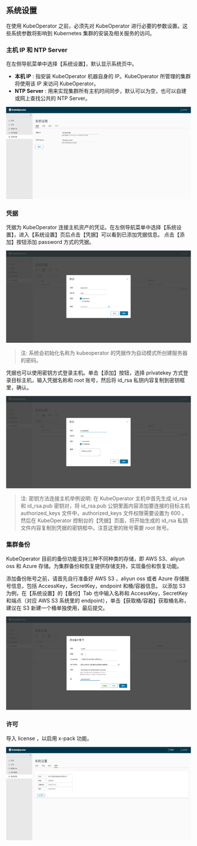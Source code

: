 ## 系统设置

在使用 KubeOperator 之前，必须先对 KubeOperator 进行必要的参数设置。这些系统参数将影响到 Kubernetes 集群的安装及相关服务的访问。

### 主机 IP 和 NTP Server

在左侧导航菜单中选择【系统设置】，默认显示系统页中。

- **本机 IP** : 指安装 KubeOperator 机器自身的 IP。KubeOperator 所管理的集群将使用该 IP 来访问 KubeOperator。<br>
- **NTP Server** : 用来实现集群所有主机时间同步，默认可以为空，也可以自建或网上查找公共的 NTP Server。

![setting-1](../img/user_manual/system_management/system-1.png)

### 凭据

凭据为 KubeOperator 连接主机资产的凭证。在左侧导航菜单中选择【系统设置】，进入【系统设置】页后点击【凭据】可以看到已添加凭据信息。
点击【添加】按钮添加 password 方式的凭据。

![key-1](../img/user_manual/system_management/key-1.png)

> 注: 系统会初始化名称为 kubeoperator 的凭据作为自动模式所创建服务器的密码。

凭据也可以使用密钥方式登录主机。单击【添加】按钮，选择 privatekey 方式登录目标主机，输入凭据名称和 root 账号，然后将 id_rsa 私钥内容复制到密钥框里，确认。

![key-2](../img/user_manual/system_management/key-2.png)

> 注: 密钥方法连接主机举例说明: 在 KubeOperator 主机中首先生成 id_rsa 和 id_rsa.pub 密钥对，将 id_rsa.pub 公钥里面内容添加要连接的目标主机 authorized_keys 文件中，authorized_keys 文件权限需要设置为 600 。然后在 KubeOperator 控制台的【凭据】页面，将开始生成的 id_rsa 私钥文件内容复制到凭据的密钥框中。注意这里的账号需要 root 账号。

### 集群备份

KubeOperator 目前的备份功能支持三种不同种类的存储，即 AWS S3、aliyun oss 和 Azure 存储。为集群备份和恢复提供存储支持，实现备份和恢复功能。

添加备份账号之前，请首先自行准备好 AWS S3 ，aliyun oss 或者 Azure 存储账号信息，包括 AccessKey，SecretKey，endpoint 和桶/容器信息。
以添加 S3 为例，在【系统设置】的【备份】Tab 也中输入名称和 AccessKey，SecretKey 和端点（对应 AWS S3 系统里的 endpoint），单击【获取桶/容器】获取桶名称，建议在 S3 新建一个桶单独使用，最后提交。

![backup-1](../img/user_manual/system_management/backup-1.png)

### 许可

导入 license ，以启用 x-pack 功能。

![license-1](../img/user_manual/system_management/license-1.png)
